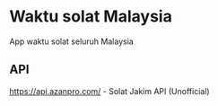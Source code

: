 # Waktu solat Malaysia

App waktu solat seluruh Malaysia

## API
https://api.azanpro.com/ - Solat Jakim API (Unofficial)
